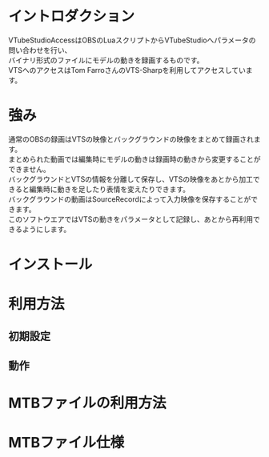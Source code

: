 # イントロダクション
VTubeStudioAccessはOBSのLuaスクリプトからVTubeStudioへパラメータの問い合わせを行い、  
バイナリ形式のファイルにモデルの動きを録画するものです。  
VTSへのアクセスはTom FarroさんのVTS-Sharpを利用してアクセスしています。

# 強み
通常のOBSの録画はVTSの映像とバックグラウンドの映像をまとめて録画されます。  
まとめられた動画では編集時にモデルの動きは録画時の動きから変更することができません。  
バックグラウンドとVTSの情報を分離して保存し、VTSの映像をあとから加工できると編集時に動きを足したり表情を変えたりできます。  
バックグラウンドの動画はSourceRecordによって入力映像を保存することができます。  
このソフトウエアではVTSの動きをパラメータとして記録し、あとから再利用できるようにします。  

# インストール


# 利用方法

## 初期設定

## 動作

# MTBファイルの利用方法

# MTBファイル仕様